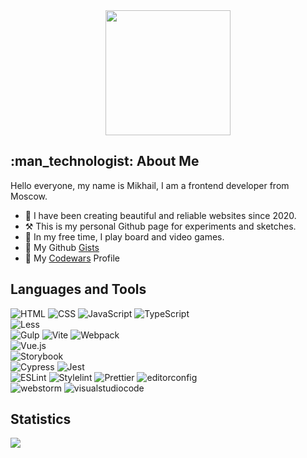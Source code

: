 <div id="header" align="center">
  <img src="https://media.giphy.com/media/7NoNw4pMNTvgc/giphy.gif" width="200"/>
</div>

<h2>:man_technologist: About Me</h2>

Hello everyone, my name is Mikhail, I am a frontend developer from Moscow.
- :date: I have been creating beautiful and reliable websites since 2020.
- :hammer_and_pick: This is my personal Github page for experiments and sketches.
- :game_die: In my free time, I play board and video games.
- :notebook: My Github [Gists](https://gist.github.com/qimijoy)
- :space_invader: My [Codewars](https://www.codewars.com/users/qimijoy) Profile

<div id="badges">
  <h2>Languages and Tools</h2>
  <div>
    <img src="https://img.shields.io/badge/-html5-090909?style=for-the-badge&logo=html5&logoColor=E34F26" alt="HTML"/>
    <img src="https://img.shields.io/badge/-css3-090909?style=for-the-badge&logo=css3&logoColor=1572B6" alt="CSS"/>
    <img src="https://img.shields.io/badge/-JavaScript-090909?style=for-the-badge&logo=JavaScript&logoColor=E9D54D" alt="JavaScript"/>
    <img src="https://img.shields.io/badge/-TypeScript-090909?style=for-the-badge&logo=TypeScript&logoColor=3178C6" alt="TypeScript"/>
  </div>
  <div>
    <img src="https://img.shields.io/badge/-less-090909?style=for-the-badge&logo=less&logoColor=white" alt="Less"/>
  </div>
  <div>
    <img src="https://img.shields.io/badge/-gulp-090909?style=for-the-badge&logo=gulp&logoColor=CF4647" alt="Gulp"/>
    <img src="https://img.shields.io/badge/-Vite-090909?style=for-the-badge&logo=vite&logoColor=23646C" alt="Vite"/>
    <img src="https://img.shields.io/badge/-Webpack-090909?style=for-the-badge&logo=Webpack&logoColor=8DD6F9" alt="Webpack"/>
  </div>
  <div>
    <img src="https://img.shields.io/badge/-Vue-090909?style=for-the-badge&logo=vue.js&logoColor=41B883" alt="Vue.js"/>
  </div>
  <div>
     <img src="https://img.shields.io/badge/-Storybook-090909?style=for-the-badge&logo=Storybook&logoColor=FF4785" alt="Storybook"/>
  </div>
  <div>
     <img src="https://img.shields.io/badge/-Cypress-090909?style=for-the-badge&logo=Cypress&logoColor=41B883" alt="Cypress"/>
     <img src="https://img.shields.io/badge/-Jest-090909?style=for-the-badge&logo=Jest&logoColor=C21325" alt="Jest"/>
  </div>
  <div>
    <img src="https://img.shields.io/badge/-Eslint-090909?style=for-the-badge&logo=Eslint&logoColor=4B32C3" alt="ESLint"/>
    <img src="https://img.shields.io/badge/-Stylelint-090909?style=for-the-badge&logo=Stylelint&logoColor=263238" alt="Stylelint"/>
    <img src="https://img.shields.io/badge/-Prettier-090909?style=for-the-badge&logo=Prettier&logoColor=F7B93E" alt="Prettier"/>
    <img src="https://img.shields.io/badge/-editorconfig-090909?style=for-the-badge&logo=editorconfig&logoColor=FEFEFE" alt="editorconfig"/>
  </div>
  <div>
    <img src="https://img.shields.io/badge/-webstorm-090909?style=for-the-badge&logo=webstorm&logoColor=ffffff" alt="webstorm"/>
    <img src="https://img.shields.io/badge/-vsc-090909?style=for-the-badge&logo=visualstudiocode&logoColor=007ACC" alt="visualstudiocode"/>
  </div>
</div>

<div id="Statistics">
  <h2>Statistics</h2>
  <picture>
    <source srcset="https://github-readme-stats.vercel.app/api/top-langs?username=qimijoy&show_icons=true&theme=dark" media="(prefers-color-scheme: dark)" />
    <img src="https://github-readme-stats.vercel.app/api/top-langs?username=qimijoy&show_icons=true" />
  </picture>
</div>
